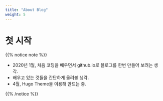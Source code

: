 ```yaml
---
title: "About Blog"
weight: 5
---
```


# 첫 시작

{{% notice note %}}

- 2020년 1월, 처음 코딩을 배우면서 github.io로 블로그를 한번 만들어 보려는 생각.
- 배우고 있는 것들을 간단하게 올려볼 생각.
- 4월, Hugo Theme을 이용해 만드는 중.

{{% /notice %}}

